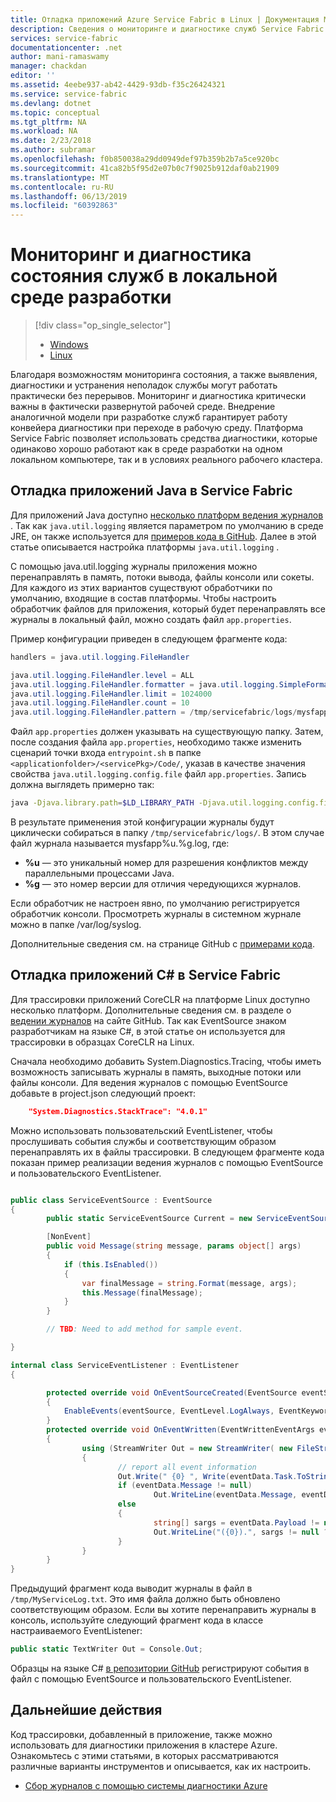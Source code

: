 ```yaml
---
title: Отладка приложений Azure Service Fabric в Linux | Документация Майкрософт
description: Сведения о мониторинге и диагностике служб Service Fabric на локальном компьютере разработчика под управлением Linux.
services: service-fabric
documentationcenter: .net
author: mani-ramaswamy
manager: chackdan
editor: ''
ms.assetid: 4eebe937-ab42-4429-93db-f35c26424321
ms.service: service-fabric
ms.devlang: dotnet
ms.topic: conceptual
ms.tgt_pltfrm: NA
ms.workload: NA
ms.date: 2/23/2018
ms.author: subramar
ms.openlocfilehash: f0b850038a29dd0949def97b359b2b7a5ce920bc
ms.sourcegitcommit: 41ca82b5f95d2e07b0c7f9025b912daf0ab21909
ms.translationtype: MT
ms.contentlocale: ru-RU
ms.lasthandoff: 06/13/2019
ms.locfileid: "60392863"
---
```

# <a name="monitor-and-diagnose-services-in-a-local-machine-development-setup"></a>Мониторинг и диагностика состояния служб в локальной среде разработки


> [!div class="op_single_selector"]
> * [Windows](service-fabric-diagnostics-how-to-monitor-and-diagnose-services-locally.md)
> * [Linux](service-fabric-diagnostics-how-to-monitor-and-diagnose-services-locally-linux.md)
>
>

Благодаря возможностям мониторинга состояния, а также выявления, диагностики и устранения неполадок службы могут работать практически без перерывов. Мониторинг и диагностика критически важны в фактически развернутой рабочей среде. Внедрение аналогичной модели при разработке служб гарантирует работу конвейера диагностики при переходе в рабочую среду. Платформа Service Fabric позволяет использовать средства диагностики, которые одинаково хорошо работают как в среде разработки на одном локальном компьютере, так и в условиях реального рабочего кластера.


## <a name="debugging-service-fabric-java-applications"></a>Отладка приложений Java в Service Fabric

Для приложений Java доступно [несколько платформ ведения журналов](https://en.wikipedia.org/wiki/Java_logging_framework) . Так как `java.util.logging` является параметром по умолчанию в среде JRE, он также используется для [примеров кода в GitHub](https://github.com/Azure-Samples/service-fabric-java-getting-started). Далее в этой статье описывается настройка платформы `java.util.logging` .

С помощью java.util.logging журналы приложения можно перенаправлять в память, потоки вывода, файлы консоли или сокеты. Для каждого из этих вариантов существуют обработчики по умолчанию, входящие в состав платформы. Чтобы настроить обработчик файлов для приложения, который будет перенаправлять все журналы в локальный файл, можно создать файл `app.properties`.

Пример конфигурации приведен в следующем фрагменте кода:

```java
handlers = java.util.logging.FileHandler

java.util.logging.FileHandler.level = ALL
java.util.logging.FileHandler.formatter = java.util.logging.SimpleFormatter
java.util.logging.FileHandler.limit = 1024000
java.util.logging.FileHandler.count = 10
java.util.logging.FileHandler.pattern = /tmp/servicefabric/logs/mysfapp%u.%g.log
```

Файл `app.properties` должен указывать на существующую папку. Затем, после создания файла `app.properties`, необходимо также изменить сценарий точки входа `entrypoint.sh` в папке `<applicationfolder>/<servicePkg>/Code/`, указав в качестве значения свойства `java.util.logging.config.file` файл `app.properties`. Запись должна выглядеть примерно так:

```sh
java -Djava.library.path=$LD_LIBRARY_PATH -Djava.util.logging.config.file=<path to app.properties> -jar <service name>.jar
```


В результате применения этой конфигурации журналы будут циклически собираться в папку `/tmp/servicefabric/logs/`. В этом случае файл журнала называется mysfapp%u.%g.log, где:
* **%u** — это уникальный номер для разрешения конфликтов между параллельными процессами Java.
* **%g** — это номер версии для отличия чередующихся журналов.

Если обработчик не настроен явно, по умолчанию регистрируется обработчик консоли. Просмотреть журналы в системном журнале можно в папке /var/log/syslog.

Дополнительные сведения см. на странице GitHub с [примерами кода](https://github.com/Azure-Samples/service-fabric-java-getting-started).


## <a name="debugging-service-fabric-c-applications"></a>Отладка приложений C# в Service Fabric


Для трассировки приложений CoreCLR на платформе Linux доступно несколько платформ. Дополнительные сведения см. в разделе о [ведении журналов](http:/github.com/aspnet/logging) на сайте GitHub.  Так как EventSource знаком разработчикам на языке C#, в этой статье он используется для трассировки в образцах CoreCLR на Linux.

Сначала необходимо добавить System.Diagnostics.Tracing, чтобы иметь возможность записывать журналы в память, выходные потоки или файлы консоли.  Для ведения журналов с помощью EventSource добавьте в project.json следующий проект:

```json
    "System.Diagnostics.StackTrace": "4.0.1"
```

Можно использовать пользовательский EventListener, чтобы прослушивать события службы и соответствующим образом перенаправлять их в файлы трассировки. В следующем фрагменте кода показан пример реализации ведения журналов с помощью EventSource и пользовательского EventListener.


```csharp

public class ServiceEventSource : EventSource
{
        public static ServiceEventSource Current = new ServiceEventSource();

        [NonEvent]
        public void Message(string message, params object[] args)
        {
            if (this.IsEnabled())
            {
                var finalMessage = string.Format(message, args);
                this.Message(finalMessage);
            }
        }

        // TBD: Need to add method for sample event.

}

```


```csharp
internal class ServiceEventListener : EventListener
{

        protected override void OnEventSourceCreated(EventSource eventSource)
        {
            EnableEvents(eventSource, EventLevel.LogAlways, EventKeywords.All);
        }
        protected override void OnEventWritten(EventWrittenEventArgs eventData)
        {
                using (StreamWriter Out = new StreamWriter( new FileStream("/tmp/MyServiceLog.txt", FileMode.Append)))
                {
                        // report all event information
                        Out.Write(" {0} ", Write(eventData.Task.ToString(), eventData.EventName, eventData.EventId.ToString(), eventData.Level,""));
                        if (eventData.Message != null)
                                Out.WriteLine(eventData.Message, eventData.Payload.ToArray());
                        else
                        {
                                string[] sargs = eventData.Payload != null ? eventData.Payload.Select(o => o.ToString()).ToArray() : null; 
                                Out.WriteLine("({0}).", sargs != null ? string.Join(", ", sargs) : "");
                        }
                }
        }
}
```


Предыдущий фрагмент кода выводит журналы в файл в `/tmp/MyServiceLog.txt`. Это имя файла должно быть обновлено соответствующим образом. Если вы хотите перенаправить журналы в консоль, используйте следующий фрагмент кода в классе настраиваемого EventListener:

```csharp
public static TextWriter Out = Console.Out;
```

Образцы на языке C# [в репозитории GitHub](https://github.com/Azure-Samples/service-fabric-dotnet-core-getting-started) регистрируют события в файл с помощью EventSource и пользовательского EventListener.



## <a name="next-steps"></a>Дальнейшие действия
Код трассировки, добавленный в приложение, также можно использовать для диагностики приложения в кластере Azure. Ознакомьтесь с этими статьями, в которых рассматриваются различные варианты инструментов и описывается, как их настроить.
* [Сбор журналов с помощью системы диагностики Azure](service-fabric-diagnostics-how-to-setup-lad.md)
